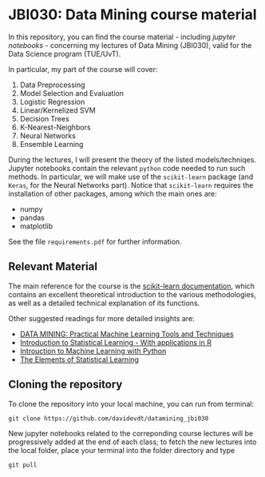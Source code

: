 # JBI030: Data Mining course material

In this repository, you can find the course material - including *jupyter notebooks* - concerning my lectures 
of Data Mining (JBI030), valid for the Data Science program (TUE/UvT).

In particular, my part of the course will cover: 
 1. Data Preprocessing
 1. Model Selection and Evaluation 
 1. Logistic Regression
 1. Linear/Kernelized SVM
 1. Decision Trees
 1. K-Nearest-Neighbors
 1. Neural Networks 
 1. Ensemble Learning 
 
During the lectures, I will present the theory of the listed models/techniqes. Jupyter notebooks contain the relevant `python`
code needed to run such methods. In particular, we will make use of the `scikit-learn` package (and `Keras`, for the Neural
Networks part). Notice that `scikit-learn` requires the installation of other packages, among which the main ones are: 
 * numpy
 * pandas 
 * matplotlib
 
See the file `requirements.pdf` for further information. 

## Relevant Material
The main reference for the course is the [scikit-learn documentation](https://scikit-learn.org/stable/tutorial/index.html),
which contains an excellent theoretical introduction to the various methodologies, as well as a detailed technical explanation
of its functions. 

Other suggested readings for more detailed insights are: 
 * [DATA MINING: Practical Machine Learning Tools and Techniques](https://www.cs.waikato.ac.nz/ml/weka/book.html)
 * [Introduction to Statistical Learning - With applications in R](https://faculty.marshall.usc.edu/gareth-james/ISL/)
 * [Introuction to Machine Learning with Python](https://www.oreilly.com/library/view/introduction-to-machine/9781449369880/)
 * [The Elements of Statistical Learning](https://web.stanford.edu/~hastie/ElemStatLearn/)

## Cloning the repository
To clone the repository into your local machine, you can run from terminal: 

`git clone https://github.com/davidevdt/datamining_jbi030` 

New jupyter notebooks related to the correponding course lectures will be progressively added at the end of each class;
to fetch the new lectures into the local folder, place your terminal into the folder directory and type

`git pull` 
